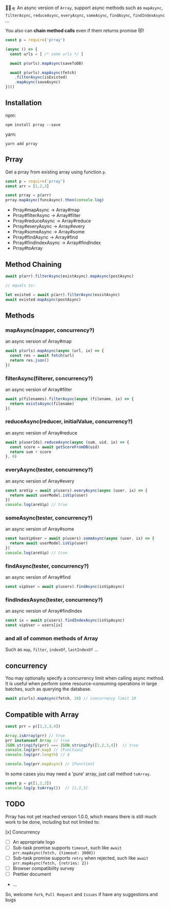 🚀🚀🛸 An async version of `Array`, support async methods such as `mapAsync`, `filterAsync`, `reduceAsync`, `everyAsync`, `someAsync`, `findAsync`, `findIndexAsync` ...

You also can **chain method calls** even if them returns promise 😻!

```javascript
const p = require('prray')

(async () => {
  const urls = [ /* some urls */ ]

  await p(urls).mapAsync(saveToDB)

  await p(urls).mapAsync(fetch)
    .filterAsync(isExisted)
    .mapAsync(saveAsync)
})()
```

## Installation

npm:

```
npm install prray --save
```

yarn:

```
yarn add prray
```

## Prray

Get a prray from existing array using function `p`.

```javascript
const p = require('prray')
const arr = [1,2,3]

const prray = p(arr)
prray.mapAsync(funcAsync).then(console.log)
```

- Prray#mapAsync -> Array#map
- Prray#filterAsync -> Array#filter
- Prray#reduceAsync -> Array#reduce
- Prray#everyAsync -> Array#every
- Prray#someAsync -> Array#some
- Prray#findAsync -> Array#find
- Prray#findIndexAsync -> Array#findIndex
- Prray#toArray

## Method Chaining

```javascript
await p(arr).filterAsync(existAsync).mapAsync(postAsync)

// equals to:

let existed = await p(arr).filterAsync(existAsync)
await existed.mapAsync(postAsync)
```

## Methods

### mapAsync(mapper, concurrency?)

an async version of Array#map

```javascript
await p(urls).mapAsync(async (url, ix) => {
  const res = await fetch(url)
  return res.json()
})
```

### filterAsync(filterer, concurrency?)

an async version of Array#filter

```javascript
await p(filenames).filterAsync(async (filename, ix) => {
  return existsAsync(filename)
})
```

### reduceAsync(reducer, initialValue, concurrency?)

an async version of Array#reduce

```javascript
await p(userIds).reduceAsync(async (sum, uid, ix) => {
  const score = await getScoreFromDB(uid)
  return sum + score
}, 0)
```

### everyAsync(tester, concurrency?)

an async version of Array#every

```javascript
const areVip = await p(users).everyAsync(async (user, ix) => {
  return await userModel.isVip(user)
})
console.log(areVip) // true
```

### someAsync(tester, concurrency?)

an async version of Array#some

```javascript
const hasVipUser = await p(users).someAsync(async (user, ix) => {
  return await userModel.isVip(user)
})
console.log(areVip) // true
```

### findAsync(tester, concurrency?)

an async version of Array#find

```javascript
const vipUser = await p(users).findAsync(isVipAsync)
```

### findIndexAsync(tester, concurrency?)

an async version of Array#findIndex

```javascript
const ix = await p(users).findIndexAsync(isVipAsync)
const vipUser = users[ix]
```

### and all of common methods of Array

Such as `map`, `filter`, `indexOf`, `lastIndexOf` ...

## concurrency

You may optionally specify a concurrency limit when calling async method. It is useful when perform some resource-consuming operations in large batches, such as querying the database.
 
```javascript
await p(urls).mapAsync(fetch, 10) // concurrency limit 10
```

## Compatible with Array

```javascript
const prr = p([1,2,3,4])

Array.isArray(prr) // true
prr instanceof Array // true
JSON.stringify(prr) === JSON.stringify([1,2,3,4])  // true
console.log(prr.map) // [Function]
console.log(prr.length) // 4

console.log(prr.mapAsync) // [Function]
```

In some cases you may need a 'pure' array, just call method `toArray`.

```javascript
const p = p([1,2,3])
console.log(p.toArray())  // [1,2,3]
```

## TODO

Prray has not yet reached version 1.0.0, which means there is still much work to be done, including but not limited to:

[x] Concurrency
- [ ] An appropriate logo
- [ ] Sub-task promise supports `timeout`, such like `await prr.mapAsync(fetch, {timeout: 3000})`
- [ ] Sub-task promise supports `retry` when rejected, such like `await prr.mapAsync(fetch, {retries: 2})`
- [ ] Browser compatibility survey
- [ ] Prettier document
- ...

So, welcome  `fork`, `Pull Request` and `Issues` if have any suggestions and bugs 
